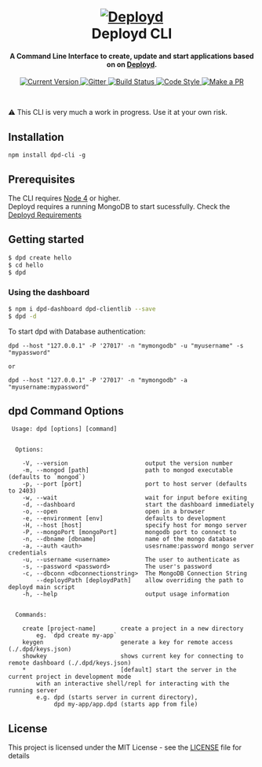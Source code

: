 
<h1 align="center">
  <br>
  <a href="http://deployd.com"><img src="http://deployd.com/img/footer-logo.png" alt="Deployd"></a>
  <br>
  Deployd CLI
  <br>
</h1>

<h4 align="center">A Command Line Interface to create, update and start applications based on on <a href="http://deployd.com" target="_blank">Deployd</a>.</h4>

<p align="center">
  <a href="https://www.npmjs.org/package/deployd-cli">
    <img src="https://img.shields.io/npm/v/deployd-cli.svg?style=flat-square" alt="Current Version">
  </a>
  <a href="https://gitter.im/deployd/deployd">
    <img src="https://img.shields.io/gitter/room/deployd/deployd.svg?style=flat-square" alt="Gitter">
  </a>
  <a href="http://travis-ci.org/deployd/deployd-cli">
      <img src="https://img.shields.io/travis/deployd/deployd-cli.svg?style=flat-square" alt="Build Status">
  </a>
  <a href="https://github.com/airbnb/javascript">
    <img src="https://img.shields.io/badge/code%20style-airbnb-blue.svg?style=flat-square" alt="Code Style">
  </a>
  <a href="http://makeapullrequest.com">
    <img src="https://img.shields.io/badge/PRs-welcome-brightgreen.svg?style=flat-square" alt="Make a PR">
  </a>
</p>
<br>


:warning: This CLI is very much a work in progress. Use it at your own risk.

## Installation

`npm install dpd-cli -g`

## Prerequisites

The CLI requires [Node 4](https://nodejs.org/en/download/) or higher.  
Deployd requires a running MongoDB to start sucessfully. Check the [Deployd Requirements](https://github.com/deployd/deployd#requirements)

## Getting started

```bash
$ dpd create hello
$ cd hello
$ dpd
```

### Using the dashboard

```bash
$ npm i dpd-dashboard dpd-clientlib --save
$ dpd -d
```

To start dpd with  Database authentication:

```
dpd --host "127.0.0.1" -P '27017' -n "mymongodb" -u "myusername" -s "mypassword"

or

dpd --host "127.0.0.1" -P '27017' -n "mymongodb" -a "myusername:mypassword"

```

## dpd Command Options

```
 Usage: dpd [options] [command]


  Options:

    -V, --version                      output the version number
    -m, --mongod [path]                path to mongod executable (defaults to `mongod`)
    -p, --port [port]                  port to host server (defaults to 2403)
    -w, --wait                         wait for input before exiting
    -d, --dashboard                    start the dashboard immediately
    -o, --open                         open in a browser
    -e, --environment [env]            defaults to development
    -H, --host [host]                  specify host for mongo server
    -P, --mongoPort [mongoPort]        mongodb port to connect to
    -n, --dbname [dbname]              name of the mongo database
    -a, --auth <auth>                  usesrname:password mongo server credentials
    -u, --username <username>          The user to authenticate as
    -s, --password <password>          The user's password
    -c, --dbconn <dbconnectionstring>  The MongoDB Connection String
        --deploydPath [deploydPath]    allow overriding the path to deployd main script
    -h, --help                         output usage information


  Commands:

    create [project-name]       create a project in a new directory
        eg. `dpd create my-app`
    keygen                      generate a key for remote access (./.dpd/keys.json)
    showkey                     shows current key for connecting to remote dashboard (./.dpd/keys.json)
    *                           [default] start the server in the current project in development mode
        with an interactive shell/repl for interacting with the running server
        e.g. dpd (starts server in current directory),
             dpd my-app/app.dpd (starts app from file)
```

## License

This project is licensed under the MIT License - see the [LICENSE](LICENSE) file for details